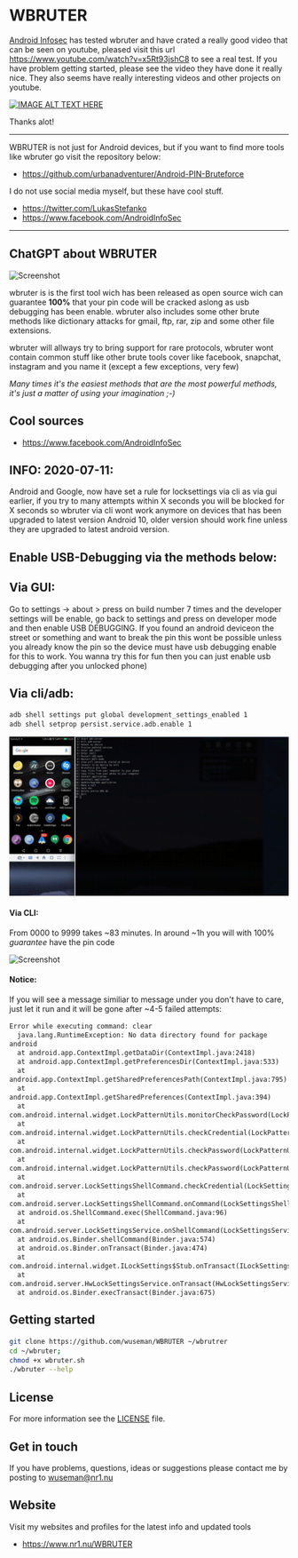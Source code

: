 # WBRUTER

[Android Infosec](https://www.youtube.com/watch?v=x5Rt93jshC8) has tested wbruter and have crated a really good video that can be seen on youtube, pleased visit this url https://www.youtube.com/watch?v=x5Rt93jshC8 to see a real test. If you have problem getting started, please see the video they have done it really nice. They also seems have really interesting videos and other projects on youtube. 

[![IMAGE ALT TEXT HERE](https://i.imgur.com/zL1WSNv.png)](https://www.youtube.com/watch?v=x5Rt93jshC8)

Thanks alot!

*** 

WBRUTER is not just for Android devices, but if you want to find more tools like wbruter go visit the repository below:

* https://github.com/urbanadventurer/Android-PIN-Bruteforce

I do not use social media myself, but these have cool stuff.

* https://twitter.com/LukasStefanko
* https://www.facebook.com/AndroidInfoSec

*** 


## ChatGPT about WBRUTER

![Screenshot](https://nr1.nu/archive/videos/wbruter_chatgpt.gif)

wbruter is is the first tool wich has been released as open source wich can guarantee **100%** that your pin code will be cracked aslong as usb debugging has been enable. wbruter also includes some other brute methods like dictionary attacks for gmail, ftp, rar, zip and some other file extensions. 

wbruter will allways try to bring support for rare protocols, wbruter wont contain common stuff like other brute tools cover like facebook, snapchat, instagram and you name it (except a few exceptions, very few)

_Many times it's the easiest methods that are the most powerful methods, it's just a matter of using your imagination ;-)_

## Cool sources

* https://www.facebook.com/AndroidInfoSec


## INFO: 2020-07-11:

Android and Google, now have set a rule for locksettings via cli as via gui earlier, if you try to many attempts within X seconds you will be blocked for X seconds so wbruter via cli wont work anymore on devices that has been upgraded to latest version Android 10, older version should work fine unless they are upgraded to latest android version. 

## Enable USB-Debugging via the methods below:

## Via GUI: 

Go to settings -> about > press on build number 7 times and the developer settings will be enable, go back to settings and press on developer mode and then enable USB DEBUGGING. If you found an android deviceon the street or something and want to break the pin this wont be possible unless you already know the pin so the device must have usb debugging enable for this to work. You wanna try this for fun then you can just enable usb debugging after you unlocked phone)

## Via cli/adb: 

```bash
adb shell settings put global development_settings_enabled 1
adb shell setprop persist.service.adb.enable 1
```
![Screenshot](https://raw.githubusercontent.com/1939149/wbruter/master/files/wbruter.gif)

#### Via CLI:

From 0000 to 9999 takes ~83 minutes. In around ~1h you will with 100% _guarantee_ have the pin code

![Screenshot](https://nr1.nu/archive/wbruter/previews/wbruter-cli.gif)

#### Notice:

If you will see a message similiar to message under you don't have to care, just let it run and it will be gone after ~4-5 failed attempts: 

```
Error while executing command: clear
  java.lang.RuntimeException: No data directory found for package android
  at android.app.ContextImpl.getDataDir(ContextImpl.java:2418)
  at android.app.ContextImpl.getPreferencesDir(ContextImpl.java:533)
  at android.app.ContextImpl.getSharedPreferencesPath(ContextImpl.java:795)
  at android.app.ContextImpl.getSharedPreferences(ContextImpl.java:394)
  at com.android.internal.widget.LockPatternUtils.monitorCheckPassword(LockPatternUtils.java:1814)
  at com.android.internal.widget.LockPatternUtils.checkCredential(LockPatternUtils.java:398)
  at com.android.internal.widget.LockPatternUtils.checkPassword(LockPatternUtils.java:548)
  at com.android.internal.widget.LockPatternUtils.checkPassword(LockPatternUtils.java:509)
  at com.android.server.LockSettingsShellCommand.checkCredential(LockSettingsShellCommand.java:151)
  at com.android.server.LockSettingsShellCommand.onCommand(LockSettingsShellCommand.java:57)
  at android.os.ShellCommand.exec(ShellCommand.java:96)
  at com.android.server.LockSettingsService.onShellCommand(LockSettingsService.java:1945)
  at android.os.Binder.shellCommand(Binder.java:574)
  at android.os.Binder.onTransact(Binder.java:474)
  at com.android.internal.widget.ILockSettings$Stub.onTransact(ILockSettings.java:419)
  at com.android.server.HwLockSettingsService.onTransact(HwLockSettingsService.java:179)
  at android.os.Binder.execTransact(Binder.java:675)
```

## Getting started

```bash
git clone https://github.com/wuseman/WBRUTER ~/wbrutrer
cd ~/wbruter; 
chmod +x wbruter.sh
./wbruter --help
```
## License

For more information see the [LICENSE](license.md) file.

## Get in touch

If you have problems, questions, ideas or suggestions please contact me by posting to [wuseman@nr1.nu](mailto:wuseman@nr1.nu)

## Website

Visit my websites and profiles for the latest info and updated tools

* https://www.nr1.nu/WBRUTER 



